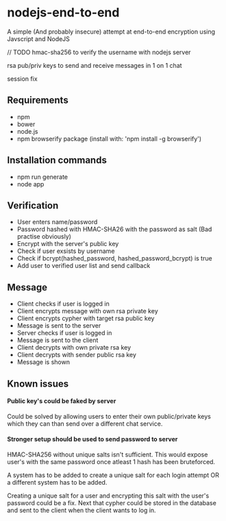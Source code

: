# nodejs-end-to-end
A simple (And probably insecure) attempt at end-to-end encryption using Javscript and NodeJS

// TODO
hmac-sha256 to verify the username with nodejs server

rsa pub/priv keys to send and receive messages in 1 on 1 chat

session fix

## Requirements
- npm 
- bower
- node.js
- npm browserify package (install with: 'npm install -g browserify')

## Installation commands
- npm run generate
- node app

## Verification 
- User enters name/password
- Password hashed with HMAC-SHA26 with the password as salt (Bad practise obviously)
- Encrypt with the server's public key
- Check if user exsists by username
- Check if bcrypt(hashed_password, hashed_password_bcrypt) is true
- Add user to verified user list and send callback

## Message 
- Client checks if user is logged in
- Client encrypts message with own rsa private key
- Client encrypts cypher with target rsa public key
- Message is sent to the server
- Server checks if user is logged in
- Message is sent to the client
- Client decrypts with own private rsa key
- Client decrypts with sender public rsa key
- Message is shown


## Known issues

#### Public key's could be faked by server
Could be solved by allowing users to enter their own public/private keys which they can than send over a different chat service.

#### Stronger setup should be used to send password to server 
HMAC-SHA256 without unique salts isn't sufficient. This would expose user's with the same password once atleast 1 hash has been bruteforced.

A system has to be added to create a unique salt for each login attempt OR a different system has to be added.

Creating a unique salt for a user and encrypting this salt with the user's password could be a fix. Next that cypher could be stored in the database and sent to the client when the client wants to log in.